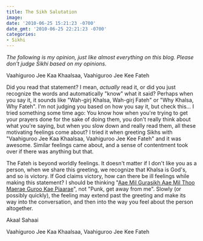 ```yaml
---
title: The Sikh Salutation
image: 
date: '2010-06-25 15:21:23 -0700'
date_gmt: '2010-06-25 22:21:23 -0700'
categories:
- Sikhi
---
```

<em>The following is my opinion, just like almost everything on this blog. Please don't judge Sikhi based on my opinions.</em>

Vaahiguroo Jee Kaa Khaalsaa, Vaahiguroo Jee Kee Fateh

Did you read that statement? I mean, <em>actually</em> read it, or did you just recognize the words and automatically "know" what it said? Perhaps when you say it, it sounds like "Wah-girj Khalsa, Wah-girj Fateh" or "Why Khalsa, Why Fateh". I'm not judging you based on how you say it, but check this… I tried something some time ago: You know how when you're trying to get your prayers done for the sake of doing them, you don't really think about what you're saying, but when you slow down and really read them, all these motivating feelings come about? I tried it when greeting Sikhs with "Vaahiguroo Jee Kaa Khaalsaa, Vaahiguroo Jee Kee Fateh" and it was awesome. Similar feelings came about, and a sense of contentment took over if there was anything but that.

The Fateh is beyond worldly feelings. It doesn't matter if I don't like you as a person, when we share this greeting, we recognize that Khalsa is God's, and so is victory. If God claims victory, how can there be ill feelings while making this statement? I should be thinking "<a title="Come, join with me, O Sikh of the Guru, come and join with me. You are my Guru's Beloved. " href="http://sikhitothemax.com/page.asp?ShabadID=2776" target="_blank">Aae Mil Gurasikh Aae Mil Thoo Maerae Guroo Kae Piaarae</a>", not "Punk, get away from me". Slowly (or possibly quickly), the feeling may extend past the greeting and make its way into the conversation, and then into the way you feel about the person altogether.

Akaal Sahaai

Vaahiguroo Jee Kaa Khaalsaa, Vaahiguroo Jee Kee Fateh
